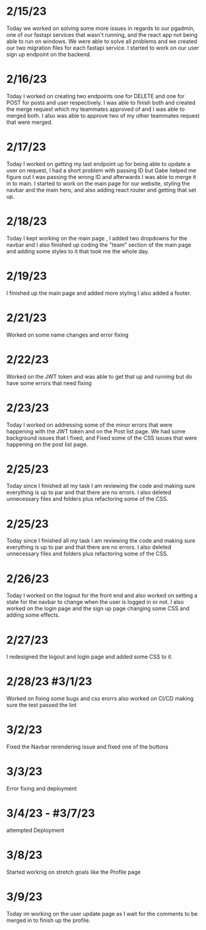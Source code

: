 # 2/15/23

Today we worked on solving some more issues in regards to our pgadmin, one of our fastapi services that wasn't running, and the react app not being able to run on windows. We were able to solve all problems and we created our two migration files for each fastapi service. I started to work on our user sign up endpoint on the backend.

# 2/16/23

Today I worked on creating two endpoints one for DELETE and one for POST for posts and user respectively. I was able to finish both and created the merge request which my teammates approved of and I was able to merged both. I also was able to approve two of my other teammates request that were merged.

# 2/17/23

Today I worked on getting my last endpoint up for being able to update a user on request, I had a short problem with passing ID but Gabe helped me figure out I was passing the wrong ID and afterwards I was able to merge it in to main. I started to work on the main page for our website, styling the navbar and the main hero, and also adding react router and getting that set up.

# 2/18/23

Today I kept working on the main page , I added two dropdowns for the navbar and I also finished up coding the "team" section of the main page and adding some styles to it that took me the whole day.

# 2/19/23

I finished up the main page and added more styling I also added a footer.

# 2/21/23

Worked on some name changes and error fixing

# 2/22/23

Worked on the JWT token and was able to get that up and running but do have some errors that need fixing

# 2/23/23

Today I worked on addressing some of the minor errors that were happening with the JWT token and on the Post list page. We had some background issues that I fixed, and Fixed some of the CSS issues that were happening on the post list page.

# 2/25/23

Today since I finished all my task I am reviewing the code and making sure everything is up to par and that there are no errors. I also deleted unnecessary files and folders plus refactoring some of the CSS.

# 2/25/23

Today since I finished all my task I am reviewing the code and making sure everything is up to par and that there are no errors. I also deleted unnecessary files and folders plus refactoring some of the CSS.

# 2/26/23

Today I worked on the logout for the front end and also worked on setting a state for the navbar to change when the user is logged in or not. I also worked on the login page and the sign up page changing some CSS and adding some effects.

# 2/27/23

I redesigned the logout and login page and added some CSS to it.

# 2/28/23 #3/1/23

Worked on fixing some bugs and css erorrs also worked on CI/CD making sure the test passed the lint

# 3/2/23

Fixed the Navbar rerendering issue and fixed one of the buttons

# 3/3/23

Error fixing and deployment

# 3/4/23 - #3/7/23

attempted Deployment

# 3/8/23

Started worknig on stretch goals like the Profile page

# 3/9/23

Today im working on the user update page as I wait for the comments to be merged in to finish up the profile.
